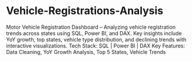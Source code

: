 # Vehicle-Registrations-Analysis
Motor Vehicle Registration Dashboard – Analyzing vehicle registration trends across states using SQL, Power BI, and DAX. Key insights include YoY growth, top states, vehicle type distribution, and declining trends with interactive visualizations.
Tech Stack: SQL | Power BI | DAX
Key Features: Data Cleaning, YoY Growth Analysis, Top 5 States, Vehicle Trends
